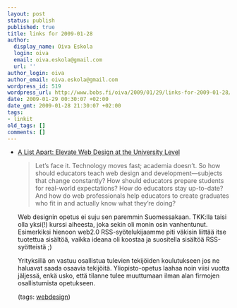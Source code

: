 ```yaml
---
layout: post
status: publish
published: true
title: links for 2009-01-28
author:
  display_name: Oiva Eskola
  login: oiva
  email: oiva.eskola@gmail.com
  url: ''
author_login: oiva
author_email: oiva.eskola@gmail.com
wordpress_id: 519
wordpress_url: http://www.bobs.fi/oiva/2009/01/29/links-for-2009-01-28/
date: 2009-01-29 00:30:07 +02:00
date_gmt: 2009-01-28 21:30:07 +02:00
tags:
- linkit
old_tags: []
comments: []
---
```

<ul class="delicious">
<li>
<div class="delicious-link"><a href="http://alistapart.com/articles/elevatewebdesignattheuniversitylevel">A List Apart: Elevate Web Design at the University Level</a></div></p>
<blockquote><div class="delicious-extended">Let&rsquo;s face it. Technology moves fast; academia doesn&rsquo;t. So how should educators teach web design and development&mdash;subjects that change constantly? How should educators prepare students for real-world expectations? How do educators stay up-to-date? And how do web professionals help educators to create graduates who fit in and actually know what they&rsquo;re doing?</div></blockquote>
<p>Web designin opetus ei suju sen paremmin Suomessakaan. TKK:lla taisi olla yksi(!) kurssi aiheesta, joka sekin oli monin osin vanhentunut. Esimerkiksi hienoon web2.0 RSS-syötelukijaamme piti väkisin liittää itse tuotettua sisältöä, vaikka ideana oli koostaa ja suositella sisältöä RSS-syötteistä ;)</p>
<p>Yrityksillä on vastuu osallistua tulevien tekijöiden koulutukseen jos ne haluavat saada osaavia tekijöitä. Yliopisto-opetus laahaa noin viisi vuotta jäljessä, enkä usko, että tilanne tulee muuttumaan ilman alan firmojen osallistumista opetukseen.</p>
<div class="delicious-tags">(tags: <a href="http://delicious.com/oiva/webdesign">webdesign</a>)</div></li>
</ul>
